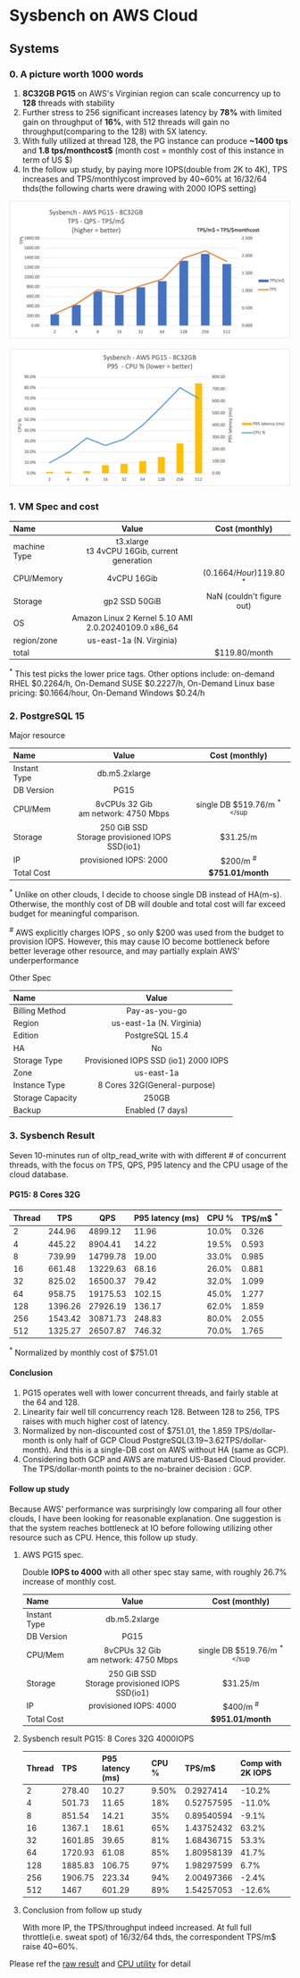 # Sysbench on AWS Cloud

## Systems

### 0. A picture worth 1000 words
1. **8C32GB PG15** on AWS's Virginian region can scale concurrency up to **128** threads with stability
2. Further stress to 256 significant increases latency by **78%** with limited gain on throughput of **16%**, with 512 threads will gain no throughput(comparing to the 128) with 5X latency. 
3. With fully utilized at thread 128, the PG instance can produce **~1400 tps** and **1.8 tps/monthcost$** (month cost = monthly cost of this instance in term of US $)
4. In the follow up study, by paying more IOPS(double from 2K to 4K), TPS increases and TPS/monthlycost improved by 40~60% at 16/32/64 thds(the following charts were drawing with 2000 IOPS setting) 

![](./images/AWS_PG15_TPS_TPSpDollar.jpg)

![](./images/AWS_PG15_P95_CPU.jpg)

### 1. VM Spec and cost

| Name             | Value |Cost (monthly) |
| :---------------- | :------: |:------: |
| machine Type        | t3.xlarge <br> t3 4vCPU 16Gib, current generation   |
| CPU/Memory |        4vCPU 16Gib   |  ($0.1664/Hour)$119.80 <sup>*</sup>
| Storage           |  gp2 SSD  50GiB  | NaN (couldn't figure out)
| OS        | Amazon Linux 2 Kernel 5.10 AMI 2.0.20240109.0 x86_64   |
| region/zone        | us-east-1a (N. Virginia)  |
| total || $119.80/month 

<sup>*</sup> This test picks the lower price tags. Other options include: on-demand RHEL $0.2264/h, On-Demand SUSE $0.2227/h, On-Demand Linux base pricing: $0.1664/hour, On-Demand Windows $0.24/h



### 2. PostgreSQL 15

Major resource 

| Name             | Value |Cost (monthly) |
| :---------------- | :------: |:------: |
| Instant Type  | db.m5.2xlarge  | 
| DB Version        | PG15   |
| CPU/Mem |        8vCPUs 32 Gib <br> am network: 4750 Mbps  |  single DB $519.76/m <sup>*</sup
| Storage           |  250 GiB SSD <br> Storage provisioned IOPS SSD(io1) |  $31.25/m
| IP | provisioned IOPS: 2000 | $200/m  <sup>#</sup>
|Total Cost|| **$751.01/month** |

<sup>*</sup> Unlike on other clouds, I decide to choose single DB instead of HA(m-s). Otherwise, the monthly cost of DB will double and total cost will far exceed budget for meaningful comparison.

<sup>#</sup> AWS explicitly charges IOPS , so only $200 was used from the budget to provision IOPS. However, this may cause IO become bottleneck before better leverage other resource, and may partially explain AWS' underperformance



Other Spec 

| Name             | Value | 
| :---------------- | :------: |
| Billing Method | Pay-as-you-go
| Region  | us-east-1a (N. Virginia) 
| Edition | PostgreSQL  15.4
| HA | No
| Storage Type | Provisioned IOPS SSD (io1) 2000 IOPS 
| Zone | us-east-1a
| Instance Type | 8 Cores 32G(General-purpose)
| Storage Capacity |  250GB
| Backup | Enabled (7 days)


### 3. Sysbench Result

Seven 10-minutes run of oltp_read_write with with different # of concurrent threads, with the focus on TPS, QPS, P95 latency and the CPU usage of the cloud database.

#### PG15: 8 Cores 32G

| Thread | TPS     | QPS      | P95 latency (ms) | CPU % | TPS/m$ <sup>*</sup> |
| ------ | ------- | -------- | ---------------- | ----- | ------ |
| 2      | 244.96  | 4899.12  | 11.96            | 10.0% | 0.326  |
| 4      | 445.22  | 8904.41  | 14.22            | 19.5% | 0.593  |
| 8      | 739.99  | 14799.78 | 19.00            | 33.0% | 0.985  |
| 16     | 661.48  | 13229.63 | 68.16            | 26.0% | 0.881  |
| 32     | 825.02  | 16500.37 | 79.42            | 32.0% | 1.099  |
| 64     | 958.75  | 19175.53 | 102.15           | 45.0% | 1.277  |
| 128    | 1396.26 | 27926.19 | 136.17           | 62.0% | 1.859  |
| 256    | 1543.42 | 30871.73 | 248.83           | 80.0% | 2.055  |
| 512    | 1325.27 | 26507.87 | 746.32           | 70.0% | 1.765  |


<sup>*</sup> Normalized by monthly cost of $751.01

#### Conclusion

1. PG15 operates well with lower concurrent threads, and fairly stable at the 64 and 128. 
2. Linearity fair well till concurrency reach 128. Between 128 to 256, TPS raises with much higher cost of  latency.  
3. Normalized by non-discounted cost of $751.01, the 1.859 TPS/dollar-month is only half of GCP Cloud PostgreSQL(3.19~3.62TPS/dollar-month). And this is a single-DB cost on AWS without HA (same as GCP).  
4. Considering both GCP and AWS are matured US-Based Cloud provider. The TPS/dollar-month points to the no-brainer decision : GCP.

#### Follow up study

Because AWS' performance was surprisingly low comparing all four other clouds, I have been looking for reasonable explanation. One suggestion is  that the system reaches bottleneck at IO before following utilizing other resource such as CPU. Hence, this follow up study.

1. AWS PG15 spec.

	Double **IOPS to 4000** with all other spec stay same, with roughly 26.7% increase of monthly cost.

	| Name             | Value |Cost (monthly) |
	| :---------------- | :------: |:------: |
	| Instant Type  | db.m5.2xlarge  | 
	| DB Version        | PG15   |
	| CPU/Mem |        8vCPUs 32 Gib <br> am network: 4750 Mbps  |  single DB $519.76/m <sup>*</sup
	| Storage           |  250 GiB SSD <br> Storage provisioned IOPS SSD(io1) |  $31.25/m
	| IP | provisioned IOPS: 4000 | $400/m  <sup>#</sup>
	|Total Cost|| **$951.01/month** |

2.  Sysbench result PG15: 8 Cores 32G 4000IOPS

	| Thread | TPS     | P95 latency (ms) | CPU % | TPS/m$     | Comp with 2K IOPS |
	| ------ | ------- | ---------------- | ----- | ---------- | ----------------- |
	| 2      | 278.40  | 10.27            | 9.50% | 0.2927414  | \-10.2%           |
	| 4      | 501.73  | 11.65            | 18%   | 0.52757595 | \-11.0%           |
	| 8      | 851.54  | 14.21            | 35%   | 0.89540594 | \-9.1%            |
	| 16     | 1367.1  | 18.61            | 65%   | 1.43752432 | 63.2%             |
	| 32     | 1601.85 | 39.65            | 81%   | 1.68436715 | 53.3%             |
	| 64     | 1720.93 | 61.08            | 85%   | 1.80958139 | 41.7%             |
	| 128    | 1885.83 | 106.75           | 97%   | 1.98297599 | 6.7%              	|
	| 256    | 1906.75 | 223.34           | 94%   | 2.00497366 | \-2.4%            |
	| 512    | 1467    | 601.29           | 89%   | 1.54257053 | \-12.6%           |

3. Conclusion from follow up study

	With more IP, the TPS/throughput indeed increased.  At full full throttle(i.e. sweat spot) of 16/32/64 thds, the correspondent TPS/m$ raise 40~60%.  

Please ref the [raw result](./sysBench_result_AWS8C32GB4000iops) and [CPU utility](./AWS_PG15_8C32GB4000ipos_CPU.jpg) for detail